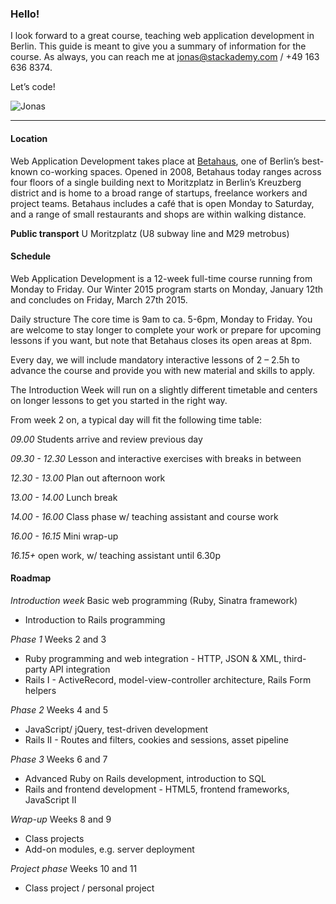### Hello!
I look forward to a great course, teaching web application development in Berlin.
This guide is meant to give you a summary of information for the course. As always, you can reach me at jonas@stackademy.com / +49 163 636 8374.

Let’s code!

![Jonas](//stackademy.com/imgur/jsignt.png)


----

#### Location
Web Application Development takes place at [Betahaus](http://betahaus.com/berlin), one of Berlin’s best-known co-working spaces. Opened in 2008, Betahaus today ranges across four floors of a single building next to Moritzplatz in Berlin’s Kreuzberg district and is home to a broad range of startups, freelance workers and project teams. Betahaus includes a café that is open Monday to Saturday, and a range of small restaurants and shops are within walking distance.

**Public transport**
U Moritzplatz (U8 subway line and M29 metrobus)


#### Schedule
Web Application Development is a 12-week full-time course running from Monday to Friday. Our Winter 2015 program starts on Monday, January 12th and concludes on Friday, March 27th 2015.

Daily structure
The core time is 9am to ca. 5-6pm, Monday to Friday. You are welcome to stay longer to complete your work or prepare for upcoming lessons if you want, but note that Betahaus closes its open areas at 8pm.

Every day, we will include mandatory interactive lessons of 2 – 2.5h to advance the course and provide you with new material and skills to apply. 

The Introduction Week will run on a slightly different timetable and centers on longer lessons to get you started in the right way.

From week 2 on, a typical day will fit the following time table:

*09.00* 
Students arrive and review previous day

*09.30 - 12.30*
Lesson and interactive exercises with breaks in between

*12.30 - 13.00*
Plan out afternoon work

*13.00 - 14.00*
Lunch break

*14.00 - 16.00*
Class phase w/ teaching assistant and course work

*16.00 - 16.15*
Mini wrap-up

*16.15+*
open work, w/ teaching assistant until 6.30p


#### Roadmap

*Introduction week*
Basic web programming (Ruby, Sinatra framework)
 * Introduction to Rails programming

*Phase 1*
Weeks 2 and 3
 * Ruby programming and web integration - HTTP, JSON & XML, third-party API integration
 * Rails I - ActiveRecord, model-view-controller architecture, Rails Form helpers

*Phase 2*
Weeks 4 and 5
 * JavaScript/ jQuery, test-driven development
 * Rails II - Routes and filters, cookies and sessions, asset pipeline

*Phase 3*
Weeks 6 and 7
 * Advanced Ruby on Rails development, introduction to SQL
 * Rails and frontend development - HTML5, frontend frameworks, JavaScript II

*Wrap-up*
Weeks 8 and 9
 * Class projects
 * Add-on modules, e.g. server deployment

*Project phase*
Weeks 10 and 11
 * Class project / personal project
